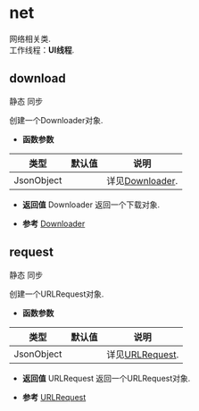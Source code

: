 # net

  网络相关类.<br>工作线程：**UI线程**.
  
## download <span class="label label-static">静态</span> <span class="label label-sync">同步</span> 

  创建一个Downloader对象.
  
* **函数参数**

<table class="table table-hover table-bordered ">
	<thead>
		<tr>
			<th class="col-xs-1">类型</th>
			<th class="col-xs-1">默认值</th>
			<th>说明</th>
		</tr>
	</thead>
	<tbody>
		<tr>
	<td>JsonObject </td>
	<td></td>
	<td>详见<a href="#api/apiDownloader/1">Downloader</a>.</td>
</tr>
	</tbody>
</table>

* **返回值**
  Downloader 返回一个下载对象. 

* **参考** 
<a href="#api/apiDownloader">Downloader</a>



<div class="adoc" id="div_download"></div>


## request <span class="label label-static">静态</span> <span class="label label-sync">同步</span> 

  创建一个URLRequest对象.
  
* **函数参数**

<table class="table table-hover table-bordered ">
	<thead>
		<tr>
			<th class="col-xs-1">类型</th>
			<th class="col-xs-1">默认值</th>
			<th>说明</th>
		</tr>
	</thead>
	<tbody>
		<tr>
	<td>JsonObject </td>
	<td></td>
	<td>详见<a href="#api/apiURLRequest/0">URLRequest</a>.</td>
</tr>
	</tbody>
</table>

* **返回值**
  URLRequest 返回一个URLRequest对象. 

* **参考** 
<a href="#api/apiURLRequest">URLRequest</a>

